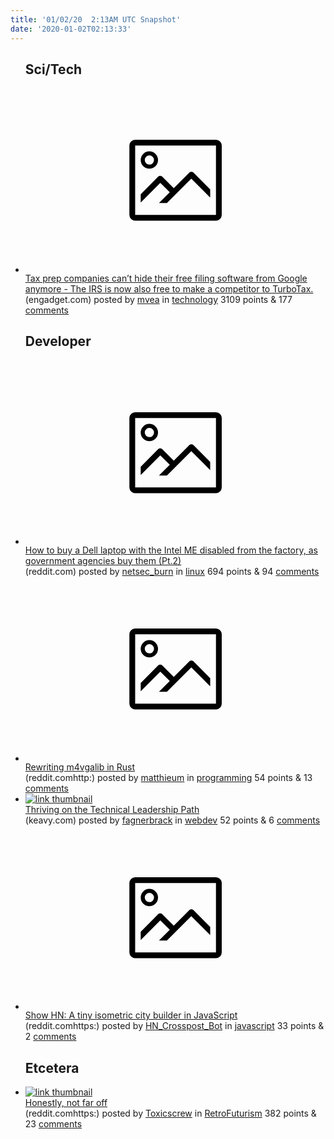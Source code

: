 ```yaml
---
title: '01/02/20  2:13AM UTC Snapshot'
date: '2020-01-02T02:13:33'
---
```

<ul>
<h2>Sci/Tech</h2>

<li><a href='https://www.engadget.com/2019/12/31/free-file-alliance-irs-agreement/'><svg version='1.1' viewBox='-34 -14 104 64' preserveAspectRatio='xMidYMid meet' xmlns='http://www.w3.org/2000/svg' xmlns:xlink='http://www.w3.org/1999/xlink'>
    <title>link thumbnail</title>
    <path d='M32,4H4A2,2,0,0,0,2,6V30a2,2,0,0,0,2,2H32a2,2,0,0,0,2-2V6A2,2,0,0,0,32,4ZM4,30V6H32V30Z'></path>
    <path d='M8.92,14a3,3,0,1,0-3-3A3,3,0,0,0,8.92,14Zm0-4.6A1.6,1.6,0,1,1,7.33,11,1.6,1.6,0,0,1,8.92,9.41Z'></path>
    <path d='M22.78,15.37l-5.4,5.4-4-4a1,1,0,0,0-1.41,0L5.92,22.9v2.83l6.79-6.79L16,22.18l-3.75,3.75H15l8.45-8.45L30,24V21.18l-5.81-5.81A1,1,0,0,0,22.78,15.37Z'></path>
    </svg></a><div><div class='linkTitle'><a href='https://www.engadget.com/2019/12/31/free-file-alliance-irs-agreement/'>Tax prep companies can’t hide their free filing software from Google anymore - The IRS is now also free to make a competitor to TurboTax.</a></div>(engadget.com) posted by <a href='https://www.reddit.com/user/mvea'>mvea</a> in <a href='https://www.reddit.com/r/technology'>technology</a> 3109 points & 177 <a href='https://www.reddit.com/r/technology/comments/eiezn7/tax_prep_companies_cant_hide_their_free_filing/'>comments</a></div></li>

<h2>Developer</h2>

<li><a href='https://www.reddit.com/r/linuxhardware/comments/eidhq4/how_to_buy_a_dell_laptop_with_the_intel_me/'><svg version='1.1' viewBox='-34 -14 104 64' preserveAspectRatio='xMidYMid meet' xmlns='http://www.w3.org/2000/svg' xmlns:xlink='http://www.w3.org/1999/xlink'>
    <title>link thumbnail</title>
    <path d='M32,4H4A2,2,0,0,0,2,6V30a2,2,0,0,0,2,2H32a2,2,0,0,0,2-2V6A2,2,0,0,0,32,4ZM4,30V6H32V30Z'></path>
    <path d='M8.92,14a3,3,0,1,0-3-3A3,3,0,0,0,8.92,14Zm0-4.6A1.6,1.6,0,1,1,7.33,11,1.6,1.6,0,0,1,8.92,9.41Z'></path>
    <path d='M22.78,15.37l-5.4,5.4-4-4a1,1,0,0,0-1.41,0L5.92,22.9v2.83l6.79-6.79L16,22.18l-3.75,3.75H15l8.45-8.45L30,24V21.18l-5.81-5.81A1,1,0,0,0,22.78,15.37Z'></path>
    </svg></a><div><div class='linkTitle'><a href='https://www.reddit.com/r/linuxhardware/comments/eidhq4/how_to_buy_a_dell_laptop_with_the_intel_me/'>How to buy a Dell laptop with the Intel ME disabled from the factory, as government agencies buy them (Pt.2)</a></div>(reddit.com) posted by <a href='https://www.reddit.com/user/netsec_burn'>netsec_burn</a> in <a href='https://www.reddit.com/r/linux'>linux</a> 694 points & 94 <a href='https://www.reddit.com/r/linux/comments/eidk1x/how_to_buy_a_dell_laptop_with_the_intel_me/'>comments</a></div></li>

<li><a href='https://www.reddit.comhttp://cliffle.com/blog/m4vga-in-rust/'><svg version='1.1' viewBox='-34 -14 104 64' preserveAspectRatio='xMidYMid meet' xmlns='http://www.w3.org/2000/svg' xmlns:xlink='http://www.w3.org/1999/xlink'>
    <title>link thumbnail</title>
    <path d='M32,4H4A2,2,0,0,0,2,6V30a2,2,0,0,0,2,2H32a2,2,0,0,0,2-2V6A2,2,0,0,0,32,4ZM4,30V6H32V30Z'></path>
    <path d='M8.92,14a3,3,0,1,0-3-3A3,3,0,0,0,8.92,14Zm0-4.6A1.6,1.6,0,1,1,7.33,11,1.6,1.6,0,0,1,8.92,9.41Z'></path>
    <path d='M22.78,15.37l-5.4,5.4-4-4a1,1,0,0,0-1.41,0L5.92,22.9v2.83l6.79-6.79L16,22.18l-3.75,3.75H15l8.45-8.45L30,24V21.18l-5.81-5.81A1,1,0,0,0,22.78,15.37Z'></path>
    </svg></a><div><div class='linkTitle'><a href='https://www.reddit.comhttp://cliffle.com/blog/m4vga-in-rust/'>Rewriting m4vgalib in Rust</a></div>(reddit.comhttp:) posted by <a href='https://www.reddit.com/user/matthieum'>matthieum</a> in <a href='https://www.reddit.com/r/programming'>programming</a> 54 points & 13 <a href='https://www.reddit.com/r/programming/comments/eiie5w/rewriting_m4vgalib_in_rust/'>comments</a></div></li>

<li><a href='http://keavy.com/work/thriving-on-the-technical-leadership-path/'><img src='https://b.thumbs.redditmedia.com/B0x6ekAXeMclSLjhNc_42efk6x94LRlpG2LdOthYrTA.jpg' alt='link thumbnail'></a><div><div class='linkTitle'><a href='http://keavy.com/work/thriving-on-the-technical-leadership-path/'>Thriving on the Technical Leadership Path</a></div>(keavy.com) posted by <a href='https://www.reddit.com/user/fagnerbrack'>fagnerbrack</a> in <a href='https://www.reddit.com/r/webdev'>webdev</a> 52 points & 6 <a href='https://www.reddit.com/r/webdev/comments/eijw4k/thriving_on_the_technical_leadership_path/'>comments</a></div></li>

<li><a href='https://www.reddit.comhttps://github.com/victorqribeiro/isocity'><svg version='1.1' viewBox='-34 -14 104 64' preserveAspectRatio='xMidYMid meet' xmlns='http://www.w3.org/2000/svg' xmlns:xlink='http://www.w3.org/1999/xlink'>
    <title>link thumbnail</title>
    <path d='M32,4H4A2,2,0,0,0,2,6V30a2,2,0,0,0,2,2H32a2,2,0,0,0,2-2V6A2,2,0,0,0,32,4ZM4,30V6H32V30Z'></path>
    <path d='M8.92,14a3,3,0,1,0-3-3A3,3,0,0,0,8.92,14Zm0-4.6A1.6,1.6,0,1,1,7.33,11,1.6,1.6,0,0,1,8.92,9.41Z'></path>
    <path d='M22.78,15.37l-5.4,5.4-4-4a1,1,0,0,0-1.41,0L5.92,22.9v2.83l6.79-6.79L16,22.18l-3.75,3.75H15l8.45-8.45L30,24V21.18l-5.81-5.81A1,1,0,0,0,22.78,15.37Z'></path>
    </svg></a><div><div class='linkTitle'><a href='https://www.reddit.comhttps://github.com/victorqribeiro/isocity'>Show HN: A tiny isometric city builder in JavaScript</a></div>(reddit.comhttps:) posted by <a href='https://www.reddit.com/user/HN_Crosspost_Bot'>HN_Crosspost_Bot</a> in <a href='https://www.reddit.com/r/javascript'>javascript</a> 33 points & 2 <a href='https://www.reddit.com/r/javascript/comments/eiiup0/show_hn_a_tiny_isometric_city_builder_in/'>comments</a></div></li>

<h2>Etcetera</h2>

<li><a href='https://www.reddit.comhttps://i.redd.it/f9dn64mms2841.png'><img src='https://b.thumbs.redditmedia.com/Y-0FdARH3a6xXcWOIKuxfo4t8AmtYv7H_ZxDPDy0uYI.jpg' alt='link thumbnail'></a><div><div class='linkTitle'><a href='https://www.reddit.comhttps://i.redd.it/f9dn64mms2841.png'>Honestly, not far off</a></div>(reddit.comhttps:) posted by <a href='https://www.reddit.com/user/Toxicscrew'>Toxicscrew</a> in <a href='https://www.reddit.com/r/RetroFuturism'>RetroFuturism</a> 382 points & 23 <a href='https://www.reddit.com/r/RetroFuturism/comments/einrch/honestly_not_far_off/'>comments</a></div></li>

</ul>
